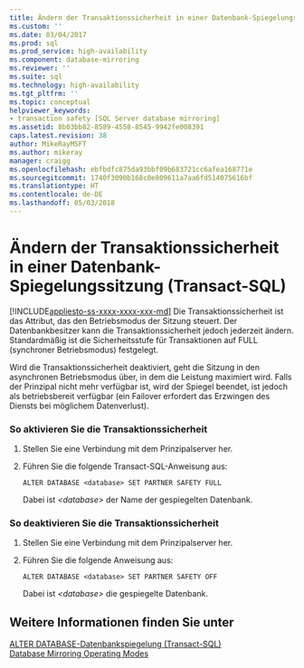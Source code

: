 ```yaml
---
title: Ändern der Transaktionssicherheit in einer Datenbank-Spiegelungssitzung (Transact-SQL) | Microsoft-Dokumentation
ms.custom: ''
ms.date: 03/04/2017
ms.prod: sql
ms.prod_service: high-availability
ms.component: database-mirroring
ms.reviewer: ''
ms.suite: sql
ms.technology: high-availability
ms.tgt_pltfrm: ''
ms.topic: conceptual
helpviewer_keywords:
- transaction safety [SQL Server database mirroring]
ms.assetid: 8b03bb82-8589-4558-8545-9942fe008391
caps.latest.revision: 38
author: MikeRayMSFT
ms.author: mikeray
manager: craigg
ms.openlocfilehash: ebfbdfc875da93bbf09b683721cc6afea168771e
ms.sourcegitcommit: 1740f3090b168c0e809611a7aa6fd514075616bf
ms.translationtype: HT
ms.contentlocale: de-DE
ms.lasthandoff: 05/03/2018
---
```

# <a name="change-transaction-safety-in-a-database-mirroring-session-transact-sql"></a>Ändern der Transaktionssicherheit in einer Datenbank-Spiegelungssitzung (Transact-SQL)
[!INCLUDE[appliesto-ss-xxxx-xxxx-xxx-md](../../includes/appliesto-ss-xxxx-xxxx-xxx-md.md)]
  Die Transaktionssicherheit ist das Attribut, das den Betriebsmodus der Sitzung steuert. Der Datenbankbesitzer kann die Transaktionssicherheit jedoch jederzeit ändern. Standardmäßig ist die Sicherheitsstufe für Transaktionen auf FULL (synchroner Betriebsmodus) festgelegt.  
  
 Wird die Transaktionssicherheit deaktiviert, geht die Sitzung in den asynchronen Betriebsmodus über, in dem die Leistung maximiert wird. Falls der Prinzipal nicht mehr verfügbar ist, wird der Spiegel beendet, ist jedoch als betriebsbereit verfügbar (ein Failover erfordert das Erzwingen des Diensts bei möglichem Datenverlust).  
  
### <a name="to-turn-on-transaction-safety"></a>So aktivieren Sie die Transaktionssicherheit  
  
1.  Stellen Sie eine Verbindung mit dem Prinzipalserver her.  
  
2.  Führen Sie die folgende Transact-SQL-Anweisung aus:  
  
    ```  
    ALTER DATABASE <database> SET PARTNER SAFETY FULL  
    ```  
  
     Dabei ist *\<database>* der Name der gespiegelten Datenbank.  
  
### <a name="to-turn-off-transaction-safety"></a>So deaktivieren Sie die Transaktionssicherheit  
  
1.  Stellen Sie eine Verbindung mit dem Prinzipalserver her.  
  
2.  Führen Sie die folgende Anweisung aus:  
  
    ```  
    ALTER DATABASE <database> SET PARTNER SAFETY OFF  
    ```  
  
     Dabei ist *\<database>* die gespiegelte Datenbank.  
  
## <a name="see-also"></a>Weitere Informationen finden Sie unter  
 [ALTER DATABASE-Datenbankspiegelung &#40;Transact-SQL&#41;](../../t-sql/statements/alter-database-transact-sql-database-mirroring.md)   
 [Database Mirroring Operating Modes](../../database-engine/database-mirroring/database-mirroring-operating-modes.md)  
  
  
